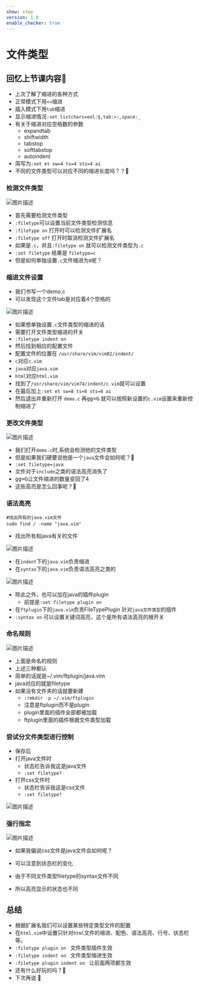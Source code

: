 ```yaml
---
show: step
version: 1.0
enable_checker: true
---
```


# 文件类型

## 回忆上节课内容🤔

- 上次了解了缩进的各种方式
- 正常模式下用`<<`缩进
- 插入模式下用`tab`缩进
- 显示缩进情况`:set listchars=eol:$,tab:>-,space:_`
- 有关于缩进对应空格数的参数
    - expandtab
    - shiftwidth
    - tabstop
    - softtabstop
    - autoindent
- 简写为`:set et sw=4 ts=4 sts=4 ai`
- 不同的文件类型可以对应不同的缩进长度吗？？🤔

### 检测文件类型

![图片描述](https://doc.shiyanlou.com/courses/uid1190679-20200930-1601437263429)

- 首先需要检测文件类型
- `:filetype`可以设置当前文件类型检测信息
- `:filetype on` 打开时可以检测文件扩展名
- `:filetype off` 打开时取消检测文件扩展名
- 如果是`.c`，并且`:filetype on` 就可以检测文件类型为`.c`
- `:set filetype` 结果是 `filetype=c`
- 但是如何单独设置`.c`文件缩进为`8`呢？

### 缩进文件设置

- 我们书写一个demo.c
- 可以发现这个文件tab是对应着4个空格的


![图片描述](https://doc.shiyanlou.com/courses/uid1190679-20200930-1601438792635)

- 如果想单独设置`.c`文件类型的缩进的话
- 需要打开文件类型缩进的开关
- `:filetype indent on`
- 然后找到相应的配置文件
- 配置文件的位置在 `/usr/share/vim/vim82/indent/`
- `c`对应`c.vim`
- `java`对应`java.vim`
- `html`对应`html.vim`
- 找到了`/usr/share/vim/vim74/indent/c.vim`就可以设置
- 在最后加上`:set et sw=8 ts=8 sts=8 ai`
- 然后退出并重新打开 `demo.c` 再<kbd>g</kbd><kbd>g</kbd><kbd>=</kbd><kbd>G</kbd> 就可以按照新设置的`c.vim`设置来重新控制缩进了

### 更改文件类型

![图片描述](https://doc.shiyanlou.com/courses/uid1190679-20200930-1601438943963)

- 我们打开`demo.c`时,系统会检测他的文件类型
- 但是如果我们硬要说他是一个`java`文件会如何呢？🤪
- `:set filetype=java`
- 文件对于`include`之类的语法高亮消失了
- <kbd>g</kbd><kbd>g</kbd><kbd>=</kbd><kbd>G</kbd>让文件缩进的数量变回了4
- 这些高亮是怎么回事呢？🤔


### 语法高亮


```shell
#找出所有的java.vim文件
sudo find / -name "java.vim" 　
```
- 找出所有和java有关的文件

![图片描述](https://doc.shiyanlou.com/courses/uid1190679-20200930-1601439368435)

- 在`indent`下的`java.vim`负责缩进
- 在`syntax`下的`java.vim`负责语法高亮之类的

![图片描述](https://doc.shiyanlou.com/courses/uid1190679-20200930-1601439571997)

- 除此之外，也可以加在java的插件plugin
	- 前提是`:set filetype plugin on`
- 在`ftplugin`下的`java.vim`负责FileTypePlugin 针对`java文件类型`的插件
- `:syntax on` 可以设置关键词高亮，这个是所有语法高亮的根开关

### 命名规则

![图片描述](https://doc.shiyanlou.com/courses/uid1190679-20210725-1627192711494)

- 上面是命名的规则
- 上述三种都认
- 简单的话就是~/.vim/ftplugin/java.vim
- java对应的就是filetype
- 如果没有文件夹的话就要新建
	- `:!mkdir -p ~/.vim/ftplugin`
	- 注意是ftplugin而不是plugin
	- plugin里面的插件全部都被加载
	- ftplugin里面的插件根据文件类型加载
	
### 尝试分文件类型进行控制

- 保存后
- 打开java文件时
	- 状态栏告诉我这是java文件
	- `:set filetype?`
- 打开css文件时
	- 状态栏告诉我这是css文件
	- `:set filetype?`

![图片描述](https://doc.shiyanlou.com/courses/uid1190679-20210725-1627210427860)


### 强行指定

![图片描述](https://doc.shiyanlou.com/courses/uid1190679-20210725-1627211240763)

- 如果我偏说css文件是java文件会如何呢？


- 可以注意到状态栏的变化
- 由于不同文件类型filetype的syntax文件不同
- 所以高亮显示的状态也不同

## 总结
- 根据扩展名我们可以设置某些特定类型文件的配置
- 在`html.vim`中设置只针对`html`文件的缩进、配色、语法高亮、行号、状态栏等。
- `:filetype plugin on ` 文件类型插件生效
- `:filetype indent on ` 文件类型缩进生效
- `:filetype plugin indent on ` 让前面两项都生效
- 还有什么好玩的吗？🤔
- 下次再说 👋






